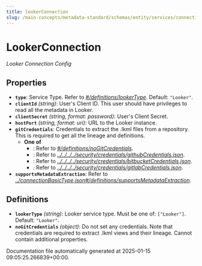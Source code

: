 ```yaml
---
title: lookerConnection
slug: /main-concepts/metadata-standard/schemas/entity/services/connections/dashboard/lookerconnection
---
```


# LookerConnection

*Looker Connection Config*

## Properties

- **`type`**: Service Type. Refer to *[#/definitions/lookerType](#definitions/lookerType)*. Default: `"Looker"`.
- **`clientId`** *(string)*: User's Client ID. This user should have privileges to read all the metadata in Looker.
- **`clientSecret`** *(string, format: password)*: User's Client Secret.
- **`hostPort`** *(string, format: uri)*: URL to the Looker instance.
- **`gitCredentials`**: Credentials to extract the .lkml files from a repository. This is required to get all the lineage and definitions.
  - **One of**
    - : Refer to *[#/definitions/noGitCredentials](#definitions/noGitCredentials)*.
    - : Refer to *[../../../../security/credentials/githubCredentials.json](#/../../../security/credentials/githubCredentials.json)*.
    - : Refer to *[../../../../security/credentials/bitbucketCredentials.json](#/../../../security/credentials/bitbucketCredentials.json)*.
    - : Refer to *[../../../../security/credentials/gitlabCredentials.json](#/../../../security/credentials/gitlabCredentials.json)*.
- **`supportsMetadataExtraction`**: Refer to *[../connectionBasicType.json#/definitions/supportsMetadataExtraction](#/connectionBasicType.json#/definitions/supportsMetadataExtraction)*.
## Definitions

- **`lookerType`** *(string)*: Looker service type. Must be one of: `["Looker"]`. Default: `"Looker"`.
- **`noGitCredentials`** *(object)*: Do not set any credentials. Note that credentials are required to extract .lkml views and their lineage. Cannot contain additional properties.


Documentation file automatically generated at 2025-01-15 09:05:25.266839+00:00.
